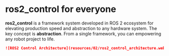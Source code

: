# ros2_control for everyone

**ros2_control** is a framework system developed in ROS 2 ecosystem for elevating production speed and abstraction to any hardware system. The key concept is **abstraction**. From a single framework, you can empowering any robot project to life.

```markdown
![ROS2 Control Architecture](resources/02/ros2_control_architecture.webp "ROS2 Control Architecture")
```